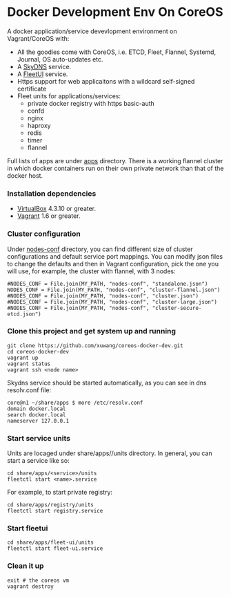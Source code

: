 # Docker Development Env On CoreOS

A docker application/service devevlopment environment on Vagrant/CoreOS with:

* All the goodies come with CoreOS, i.e. ETCD, Fleet, Flannel, Systemd, Journal, OS auto-updates etc.
* A [SkyDNS][SkyDNS] service.
* A [FleetUI](https://github.com/purpleworks/fleet-ui.git) service.
* Https support for web applicaitons with a wildcard self-signed certificate
* Fleet units for applications/services:
    * private docker registry with https basic-auth
    * confd
    * nginx
    * haproxy
    * redis
    * timer 
    * flannel

Full lists of apps are under [apps](https://github.com/xuwang/coreos-docker-dev/tree/master/apps) directory. There is a working flannel cluster in which docker containers run on their own private network than that of the docker host. 

### Installation dependencies

* [VirtualBox][virtualbox] 4.3.10 or greater.
* [Vagrant][vagrant] 1.6 or greater.

### Cluster configuration

Under [nodes-conf](https://github.com/xuwang/coreos-docker-dev/tree/master/nodes-conf) directory, you can find different size of cluster configurations and default service port mappings.  You can modify json files to change the defaults and then in Vagrant configuration, pick the one you will use, for example, the cluster with flannel, with 3 nodes:

    #NODES_CONF = File.join(MY_PATH, "nodes-conf", "standalone.json")
    NODES_CONF = File.join(MY_PATH, "nodes-conf", "cluster-flannel.json")
    #NODES_CONF = File.join(MY_PATH, "nodes-conf", "cluster.json")
    #NODES_CONF = File.join(MY_PATH, "nodes-conf", "cluster-large.json")
    #NODES_CONF = File.join(MY_PATH, "nodes-conf", "cluster-secure-etcd.json")

### Clone this project and get system up and running

    git clone https://github.com/xuwang/coreos-docker-dev.git
    cd coreos-docker-dev
    vagrant up
    vagrant status
    vagrant ssh <node name>
  
Skydns service should be started automatically, as you can see in dns resolv.conf file:

    core@n1 ~/share/apps $ more /etc/resolv.conf
    domain docker.local
    search docker.local
    nameserver 127.0.0.1

### Start service units

Units are locaged under share/apps/<service>/units directory. In general, you can start a service like so:

    cd share/apps/<service>/units
    fleetctl start <name>.service

For example, to start private registry:

    cd share/apps/registry/units
    fleetctl start registry.service

### Start fleetui

    cd share/apps/fleet-ui/units
    fleetctl start fleet-ui.service
    
### Clean it up

	exit # the coreos vm
	vagrant destroy

[virtualbox]: https://www.virtualbox.org/
[vagrant]: https://www.vagrantup.com/downloads.html
[using-coreos]: http://coreos.com/docs/using-coreos/
[SkyDNS]: https://github.com/skynetservices/skydns
[Docker-Registry]: https://github.com/docker/docker-registry



